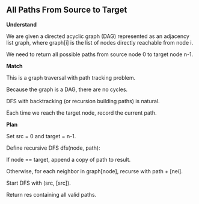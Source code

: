 ## All Paths From Source to Target
**Understand**

We are given a directed acyclic graph (DAG) represented as an adjacency list graph, where graph[i] is the list of nodes directly reachable from node i.

We need to return all possible paths from source node 0 to target node n-1.

**Match**

This is a graph traversal with path tracking problem.

Because the graph is a DAG, there are no cycles.

DFS with backtracking (or recursion building paths) is natural.

Each time we reach the target node, record the current path.

**Plan**

Set src = 0 and target = n-1.

Define recursive DFS dfs(node, path):

If node == target, append a copy of path to result.

Otherwise, for each neighbor in graph[node], recurse with path + [nei].

Start DFS with (src, [src]).

Return res containing all valid paths.